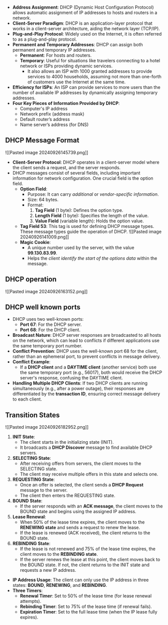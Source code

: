 - **Address Assignment**: DHCP (Dynamic Host Configuration Protocol) allows automatic assignment of IP addresses to hosts and routers in a network.
- **Client-Server Paradigm**: DHCP is an application-layer protocol that works in a client-server architecture, aiding the network layer (TCP/IP).
- **Plug-and-Play Protocol**: Widely used on the Internet, it is often referred to as a plug-and-play protocol.
- **Permanent and Temporary Addresses**: DHCP can assign both permanent and temporary IP addresses.
	- **Permanent**: For hosts and routers.
	- **Temporary**: Useful for situations like travelers connecting to a hotel network or ISPs providing dynamic services.
		- It also allows an ISP with 1000 granted addresses to provide services to 4000 households, assuming not more than one-forth of customers use the Internet at the same time. 
- **Efficiency for ISPs**: An ISP can provide services to more users than the number of available IP addresses by dynamically assigning temporary addresses.
- **Four Key Pieces of Information Provided by DHCP**:
	- Computer's IP address
	- Network prefix (address mask)
	- Default router’s address
	- Name server’s address (for DNS)
## DHCP Message Format
![[Pasted image 20240926145739.png]]
- **Client-Server Protocol**: DHCP operates in a client-server model where the client sends a request, and the server responds.
- DHCP messages consist of several fields, including important information for network configuration. One crucial field is the option field.
	- **Option Field**:
		- Purpose: It can carry *additional* or *vendor-specific information*.
		- Size: 64 bytes.
		- Format:
		   1. **Tag Field** (1 byte): Defines the option type.
		   2. **Length Field** (1 byte): Specifies the length of the value.
		   3. **Value Field** (variable length): Holds the option value.
	- **Tag Field 53**: This tag is used for defining DHCP message types. These message types guide the operation of DHCP. 
	![[Pasted image 20240926141009.png]] 
	- **Magic Cookie**:
		- A unique number used by the server, with the value **99.130.83.99**.
		- Helps the *client identify the start of the options data* within the message.
## DHCP operation
![[Pasted image 20240926163152.png]]
## DHCP well known ports
- DHCP uses two well-known ports:
	- **Port 67**: For the DHCP server.
	- **Port 68**: For the DHCP client.
- **Broadcast Nature**: DHCP server responses are broadcasted to all hosts on the network, which can lead to conflicts if different applications use the same temporary port number.
- **Conflict Prevention**: DHCP uses the well-known port 68 for the client, rather than an ephemeral port, to prevent conflicts in message delivery.
- **Conflict Example**:
	- If a **DHCP client** and a **DAYTIME client** (another service) both use the same temporary port (e.g., 56017), both would receive the DHCP server's response, confusing the DAYTIME client.
- **Handling Multiple DHCP Clients**: If two DHCP clients are running simultaneously (e.g., after a power outage), their responses are differentiated by the **transaction ID**, ensuring correct message delivery to each client.

## Transition States
![[Pasted image 20240926182952.png]]
1. **INIT State**: 
	- The client starts in the initializing state (INIT).
	- It broadcasts a **DHCP Discover** message to find available DHCP servers.
2. **SELECTING State**:
	- After receiving offers from servers, the client moves to the SELECTING state.
	- The client may receive multiple offers in this state and selects one.
3. **REQUESTING State**:
	- Once an offer is selected, the client sends a **DHCP Request** message to the server.
	- The client then enters the REQUESTING state.
4. **BOUND State**:
	- If the server responds with an **ACK message**, the client moves to the BOUND state and begins using the assigned IP address.
5. **Lease Renewal**:
	- When 50% of the lease time expires, the client moves to the **RENEWING state** and sends a request to renew the lease.
	- If the lease is renewed (ACK received), the client returns to the BOUND state.
6. **REBINDING State**:
	- If the lease is not renewed and 75% of the lease time expires, the client moves to the **REBINDING state**.
	- If the server renews the lease at this point, the client moves back to the BOUND state. If not, the client returns to the INIT state and requests a new IP address.
- **IP Address Usage**: The client can only use the IP address in three states: **BOUND**, **RENEWING**, and **REBINDING**.
- **Three Timers**:
	- **Renewal Timer**: Set to 50% of the lease time (for lease renewal attempts).
	- **Rebinding Timer**: Set to 75% of the lease time (if renewal fails).
	- **Expiration Timer**: Set to the full lease time (when the IP lease fully expires).